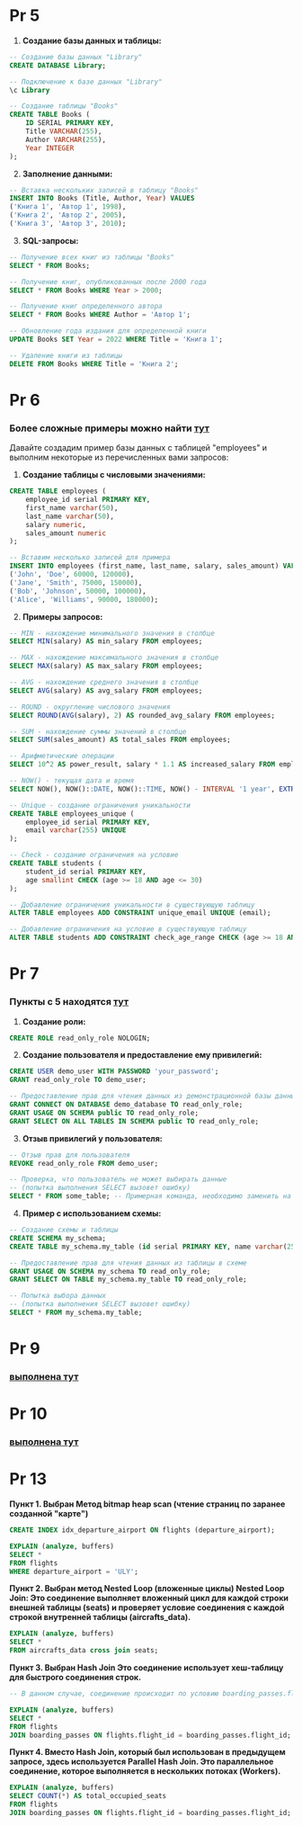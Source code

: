 # Pr 5

1. **Создание базы данных и таблицы:**

```sql
-- Создание базы данных "Library"
CREATE DATABASE Library;

-- Подключение к базе данных "Library"
\c Library

-- Создание таблицы "Books"
CREATE TABLE Books (
    ID SERIAL PRIMARY KEY,
    Title VARCHAR(255),
    Author VARCHAR(255),
    Year INTEGER
);
```

2. **Заполнение данными:**

```sql
-- Вставка нескольких записей в таблицу "Books"
INSERT INTO Books (Title, Author, Year) VALUES
('Книга 1', 'Автор 1', 1998),
('Книга 2', 'Автор 2', 2005),
('Книга 3', 'Автор 3', 2010);
```

3. **SQL-запросы:**

```sql
-- Получение всех книг из таблицы "Books"
SELECT * FROM Books;

-- Получение книг, опубликованных после 2000 года
SELECT * FROM Books WHERE Year > 2000;

-- Получение книг определенного автора
SELECT * FROM Books WHERE Author = 'Автор 1';

-- Обновление года издания для определенной книги
UPDATE Books SET Year = 2022 WHERE Title = 'Книга 1';

-- Удаление книги из таблицы
DELETE FROM Books WHERE Title = 'Книга 2';
```

# Pr 6

### Более сложные примеры можно найти [тут](https://github.com/DaniilTsytsora/sql/main/task1)

Давайте создадим пример базы данных с таблицей "employees" и выполним некоторые из перечисленных вами запросов:

1. **Создание таблицы с числовыми значениями:**

```sql
CREATE TABLE employees (
    employee_id serial PRIMARY KEY,
    first_name varchar(50),
    last_name varchar(50),
    salary numeric,
    sales_amount numeric
);

-- Вставим несколько записей для примера
INSERT INTO employees (first_name, last_name, salary, sales_amount) VALUES
('John', 'Doe', 60000, 120000),
('Jane', 'Smith', 75000, 150000),
('Bob', 'Johnson', 50000, 100000),
('Alice', 'Williams', 90000, 180000);
```

2. **Примеры запросов:**

```sql
-- MIN - нахождение минимального значения в столбце
SELECT MIN(salary) AS min_salary FROM employees;

-- MAX - нахождение максимального значения в столбце
SELECT MAX(salary) AS max_salary FROM employees;

-- AVG - нахождение среднего значения в столбце
SELECT AVG(salary) AS avg_salary FROM employees;

-- ROUND - округление числового значения
SELECT ROUND(AVG(salary), 2) AS rounded_avg_salary FROM employees;

-- SUM - нахождение суммы значений в столбце
SELECT SUM(sales_amount) AS total_sales FROM employees;

-- Арифметические операции
SELECT 10^2 AS power_result, salary * 1.1 AS increased_salary FROM employees;

-- NOW() - текущая дата и время
SELECT NOW(), NOW()::DATE, NOW()::TIME, NOW() - INTERVAL '1 year', EXTRACT(year FROM NOW());

-- Unique - создание ограничения уникальности
CREATE TABLE employees_unique (
    employee_id serial PRIMARY KEY,
    email varchar(255) UNIQUE
);

-- Check - создание ограничения на условие
CREATE TABLE students (
    student_id serial PRIMARY KEY,
    age smallint CHECK (age >= 18 AND age <= 30)
);
```

```sql
-- Добавление ограничения уникальности в существующую таблицу
ALTER TABLE employees ADD CONSTRAINT unique_email UNIQUE (email);
```

```sql
-- Добавление ограничения на условие в существующую таблицу
ALTER TABLE students ADD CONSTRAINT check_age_range CHECK (age >= 18 AND age <= 30);
```

# Pr 7

### Пункты с 5 находятся [тут](https://github.com/DaniilTsytsora/sql/main/task2)

1. **Создание роли:**

```sql
CREATE ROLE read_only_role NOLOGIN;
```

2. **Создание пользователя и предоставление ему привилегий:**

```sql
CREATE USER demo_user WITH PASSWORD 'your_password';
GRANT read_only_role TO demo_user;

-- Предоставление прав для чтения данных из демонстрационной базы данных
GRANT CONNECT ON DATABASE demo_database TO read_only_role;
GRANT USAGE ON SCHEMA public TO read_only_role;
GRANT SELECT ON ALL TABLES IN SCHEMA public TO read_only_role;
```

3. **Отзыв привилегий у пользователя:**

```sql
-- Отзыв прав для пользователя
REVOKE read_only_role FROM demo_user;

-- Проверка, что пользователь не может выбирать данные
-- (попытка выполнения SELECT вызовет ошибку)
SELECT * FROM some_table; -- Примерная команда, необходимо заменить на реальный запрос
```

4. **Пример с использованием схемы:**

```sql
-- Создание схемы и таблицы
CREATE SCHEMA my_schema;
CREATE TABLE my_schema.my_table (id serial PRIMARY KEY, name varchar(255));

-- Предоставление прав для чтения данных из таблицы в схеме
GRANT USAGE ON SCHEMA my_schema TO read_only_role;
GRANT SELECT ON TABLE my_schema.my_table TO read_only_role;

-- Попытка выбора данных
-- (попытка выполнения SELECT вызовет ошибку)
SELECT * FROM my_schema.my_table;
```

# Pr 9

### [выполнена тут](https://github.com/DaniilTsytsora/sql/main/task3)

# Pr 10

### [выполнена тут](https://github.com/DaniilTsytsora/sql/main/task4)

# Pr 13

**Пункт 1. Выбран Метод bitmap heap scan (чтение страниц по заранее созданной "карте")**

```sql
CREATE INDEX idx_departure_airport ON flights (departure_airport);

EXPLAIN (analyze, buffers)
SELECT *
FROM flights
WHERE departure_airport = 'ULY';
```

**Пункт 2. Выбран метод Nested Loop (вложенные циклы) Nested Loop Join: Это соединение выполняет вложенный цикл для каждой строки внешней таблицы (seats) и проверяет условие соединения с каждой строкой внутренней таблицы (aircrafts_data).**

```sql
EXPLAIN (analyze, buffers)
SELECT *
FROM aircrafts_data cross join seats;
```

**Пункт 3. Выбран Hash Join Это соединение использует хеш-таблицу для быстрого соединения строк.**

```sql
-- В данном случае, соединение происходит по условию boarding_passes.flight_id = flights.flight_id. Оперативной памяти хватило Memory Usage: 3716kB.
```

```sql
EXPLAIN (analyze, buffers)
SELECT *
FROM flights
JOIN boarding_passes ON flights.flight_id = boarding_passes.flight_id;
```

**Пункт 4. Вместо Hash Join, который был использован в предыдущем запросе, здесь используется Parallel Hash Join. Это параллельное соединение, которое выполняется в нескольких потоках (Workers).**

```sql
EXPLAIN (analyze, buffers)
SELECT COUNT(*) AS total_occupied_seats
FROM flights
JOIN boarding_passes ON flights.flight_id = boarding_passes.flight_id;
```
